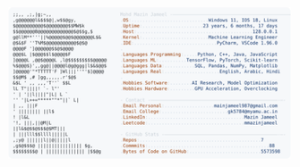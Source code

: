 <picture>
  <source srcset="https://raw.githubusercontent.com/mmazinjameel/mmazinjameel/main/dark_mode.svg?v=1747887338" media="(prefers-color-scheme: dark)">
  <img src="https://raw.githubusercontent.com/mmazinjameel/mmazinjameel/main/light_mode.svg?v=1747887338">
</picture>
